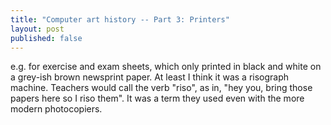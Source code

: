 ```yaml
---
title: "Computer art history -- Part 3: Printers"
layout: post
published: false
---
```

e.g. for exercise and exam sheets, which only printed in black and white on a grey-ish brown newsprint paper. At least I think it was a risograph machine. Teachers would call the verb "riso", as in, "hey you, bring those papers here so I riso them". It was a term they used even with the more modern photocopiers.